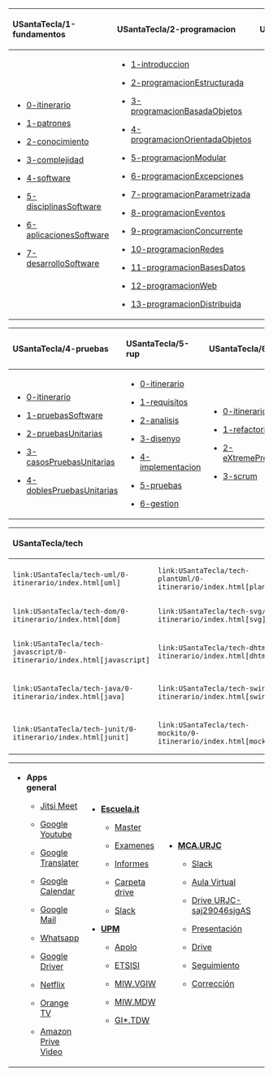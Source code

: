 <table style="width:100%;">
<colgroup>
<col style="width: 30%" />
<col style="width: 35%" />
<col style="width: 35%" />
</colgroup>
<thead>
<tr class="header">
<th style="text-align: left;"><p><strong><span class="blue">USantaTecla/1-fundamentos</span></strong></p></th>
<th style="text-align: left;"><p><strong><span class="blue">USantaTecla/2-programacion</span></strong></p></th>
<th style="text-align: left;"><p><strong><span class="blue">USantaTecla/3-disenyo</span></strong></p></th>
</tr>
</thead>
<tbody>
<tr class="odd">
<td style="text-align: left;"><ul>
<li><p><a href="USantaTecla/1-fundamentos/0-itinerario">0-itinerario</a></p></li>
<li><p><a href="USantaTecla/1-fundamentos/1-patrones/index.html">1-patrones</a></p></li>
<li><p><a href="USantaTecla/1-fundamentos/2-conocimiento/index.html">2-conocimiento</a></p></li>
<li><p><a href="USantaTecla/1-fundamentos/3-complejidad/index.html">3-complejidad</a></p></li>
<li><p><a href="USantaTecla/1-fundamentos/4-software/index.html">4-software</a></p></li>
<li><p><a href="USantaTecla/1-fundamentos/5-disciplinasSoftware/index.html">5-disciplinasSoftware</a></p></li>
<li><p><a href="USantaTecla/1-fundamentos/6-aplicacionesSoftware/index.html">6-aplicacionesSoftware</a></p></li>
<li><p><a href="USantaTecla/1-fundamentos/7-desarrolloSoftware/index.html">7-desarrolloSoftware</a></p></li>
</ul></td>
<td style="text-align: left;"><ul>
<li><p><a href="USantaTecla/2-programacion/1-introduccion/index.html">1-introduccion</a></p></li>
<li><p><a href="USantaTecla/2-programacion/2-programacionEstructurada/index.html">2-programacionEstructurada</a></p></li>
<li><p><a href="USantaTecla/2-programacion/3-programacionBasadaObjetos/index.html">3-programacionBasadaObjetos</a></p></li>
<li><p><a href="USantaTecla/2-programacion/4-programacionOrientadaObjetos/index.html">4-programacionOrientadaObjetos</a></p></li>
<li><p><a href="USantaTecla/2-programacion/5-programacionModular/index.html">5-programacionModular</a></p></li>
<li><p><a href="USantaTecla/2-programacion/6-programacionExcepciones/index.html">6-programacionExcepciones</a></p></li>
<li><p><a href="USantaTecla/2-programacion/7-programacionParametrizada/index.html">7-programacionParametrizada</a></p></li>
<li><p><a href="USantaTecla/2-programacion/8-programacionEventos/index.html">8-programacionEventos</a></p></li>
<li><p><a href="USantaTecla/2-programacion/9-programacionConcurrente/index.html">9-programacionConcurrente</a></p></li>
<li><p><a href="USantaTecla/2-programacion/10-programacionRedes/index.html">10-programacionRedes</a></p></li>
<li><p><a href="USantaTecla/2-programacion/11-programacionBasesDatos/index.html">11-programacionBasesDatos</a></p></li>
<li><p><a href="USantaTecla/2-programacion/12-programacionWeb/index.html">12-programacionWeb</a></p></li>
<li><p><a href="USantaTecla/2-programacion/13-programacionDistribuida/index.html">13-programacionDistribuida</a></p></li>
</ul></td>
<td style="text-align: left;"><ul>
<li><p><a href="USantaTecla/3-disenyo/0-itinerario/index.html">0-itinerario</a></p></li>
<li><p><a href="USantaTecla/3-disenyo/1-disenyo/index.html">1-disenyo</a></p></li>
<li><p><a href="USantaTecla/3-disenyo/2-disenyoModular/index.html">2-disenyoModular</a></p></li>
<li><p><a href="USantaTecla/3-disenyo/3-disenyoOrientadoObjetos/index.html">3-disenyoOrientadoObjetos</a></p></li>
<li><p><a href="USantaTecla/3-disenyo/4-patronesDisenyo/index.html">4-patronesDisenyo</a></p></li>
<li><p><a href="USantaTecla/3-disenyo/5-arquitecturaSoftware/index.html">5-arquitecturaSoftware</a></p></li>
<li><p><a href="USantaTecla/3-disenyo/6-arquitecturaMVC/index.html">6-arquitecturaMVC</a></p></li>
</ul></td>
</tr>
</tbody>
</table>

<table>
<colgroup>
<col style="width: 33%" />
<col style="width: 33%" />
<col style="width: 33%" />
</colgroup>
<thead>
<tr class="header">
<th style="text-align: left;"><p><strong><span class="blue">USantaTecla/4-pruebas</span></strong></p></th>
<th style="text-align: left;"><p><strong><span class="blue">USantaTecla/5-rup</span></strong></p></th>
<th style="text-align: left;"><p><strong><span class="blue">USantaTecla/6-agiles</span></strong></p></th>
</tr>
</thead>
<tbody>
<tr class="odd">
<td style="text-align: left;"><ul>
<li><p><a href="USantaTecla/4-pruebas/0-itinerario/index.html">0-itinerario</a></p></li>
<li><p><a href="USantaTecla/4-pruebas/1-pruebasSoftware/index.html">1-pruebasSoftware</a></p></li>
<li><p><a href="USantaTecla/4-pruebas/2-pruebasUnitarias/index.html">2-pruebasUnitarias</a></p></li>
<li><p><a href="USantaTecla/4-pruebas/3-casosPruebasUnitarias/index.html">3-casosPruebasUnitarias</a></p></li>
<li><p><a href="USantaTecla/4-pruebas/4-doblesPruebasUnitarias/index.html">4-doblesPruebasUnitarias</a></p></li>
</ul></td>
<td style="text-align: left;"><ul>
<li><p><a href="USantaTecla/5-rup/0-itinerario/index.html">0-itinerario</a></p></li>
<li><p><a href="USantaTecla/5-rup/1-requisitos/index.html">1-requisitos</a></p></li>
<li><p><a href="USantaTecla/5-rup/2-analisis/index.html">2-analisis</a></p></li>
<li><p><a href="USantaTecla/5-rup/3-disenyo/index.html">3-disenyo</a></p></li>
<li><p><a href="USantaTecla/5-rup/4-implementacion/index.html">4-implementacion</a></p></li>
<li><p><a href="USantaTecla/5-rup/5-pruebas/index.html">5-pruebas</a></p></li>
<li><p><a href="USantaTecla/5-rup/6-gestion/index.html">6-gestion</a></p></li>
</ul></td>
<td style="text-align: left;"><ul>
<li><p><a href="USantaTecla/6-agiles/0-itinerario/index.html">0-itinerario</a></p></li>
<li><p><a href="USantaTecla/6-agiles/1-refactoring/index.html">1-refactoring</a></p></li>
<li><p><a href="USantaTecla/6-agiles/2-eXtremeProgramming/index.html">2-eXtremeProgramming</a></p></li>
<li><p><a href="USantaTecla/6-agiles/3-scrum/index.html">3-scrum</a></p></li>
</ul></td>
</tr>
</tbody>
</table>

<table>
<colgroup>
<col style="width: 20%" />
<col style="width: 20%" />
<col style="width: 20%" />
<col style="width: 20%" />
<col style="width: 20%" />
</colgroup>
<thead>
<tr class="header">
<th colspan="5" style="text-align: left;"><p><strong><span class="blue">USantaTecla/tech</span></strong></p></th>
</tr>
</thead>
<tbody>
<tr class="odd">
<td style="text-align: left;"><pre><code>link:USantaTecla/tech-uml/0-itinerario/index.html[uml]</code></pre></td>
<td style="text-align: left;"><pre><code>link:USantaTecla/tech-plantUml/0-itinerario/index.html[plantUml]</code></pre></td>
<td style="text-align: left;"><pre><code>link:USantaTecla/tech-yaml/0-itinerario/index.html[yaml]</code></pre></td>
<td style="text-align: left;"><pre><code>link:USantaTecla/tech-json/0-itinerario/index.html[json]</code></pre></td>
<td style="text-align: left;"><pre><code>link:USantaTecla/tech-xml/0-itinerario/index.html[xml]</code></pre></td>
</tr>
<tr class="even">
<td style="text-align: left;"><pre><code>link:USantaTecla/tech-dom/0-itinerario/index.html[dom]</code></pre></td>
<td style="text-align: left;"><pre><code>link:USantaTecla/tech-svg/0-itinerario/index.html[svg]</code></pre></td>
<td style="text-align: left;"><pre><code>link:USantaTecla/tech-html/0-itinerario/index.html[html]</code></pre></td>
<td style="text-align: left;"><pre><code>link:USantaTecla/tech-css/0-itinerario/index.html[css]</code></pre></td>
<td style="text-align: left;"></td>
</tr>
<tr class="odd">
<td style="text-align: left;"><pre><code>link:USantaTecla/tech-javascript/0-itinerario/index.html[javascript]</code></pre></td>
<td style="text-align: left;"><pre><code>link:USantaTecla/tech-dhtml/0-itinerario/index.html[dhtml]</code></pre></td>
<td style="text-align: left;"><pre><code>link:USantaTecla/tech-ajax/0-itinerario/index.html[ajax]</code></pre></td>
<td style="text-align: left;"><pre><code>link:USantaTecla/tech-storage/0-itinerario/index.html[storage]</code></pre></td>
<td style="text-align: left;"><pre><code>link:USantaTecla/tech-react/0-itinerario/index.html[react]</code></pre></td>
</tr>
<tr class="even">
<td style="text-align: left;"><pre><code>link:USantaTecla/tech-java/0-itinerario/index.html[java]</code></pre></td>
<td style="text-align: left;"><pre><code>link:USantaTecla/tech-swing/0-itinerario/index.html[swing]</code></pre></td>
<td style="text-align: left;"><pre><code>link:USantaTecla/tech-tcp-ip/0-itinerario/index.html[tcp/ip]</code></pre></td>
<td style="text-align: left;"><pre><code>link:USantaTecla/tech-files/0-itinerario/index.html[files]</code></pre></td>
<td style="text-align: left;"><pre><code>link:USantaTecla/tech-sql/0-itinerario/index.html[sql]</code></pre></td>
</tr>
<tr class="odd">
<td style="text-align: left;"><pre><code>link:USantaTecla/tech-junit/0-itinerario/index.html[junit]</code></pre></td>
<td style="text-align: left;"><pre><code>link:USantaTecla/tech-mockito/0-itinerario/index.html[mockito]</code></pre></td>
<td style="text-align: left;"></td>
<td style="text-align: left;"></td>
<td style="text-align: left;"></td>
</tr>
</tbody>
</table>

<table>
<colgroup>
<col style="width: 25%" />
<col style="width: 25%" />
<col style="width: 25%" />
<col style="width: 25%" />
</colgroup>
<tbody>
<tr class="odd">
<td style="text-align: left;"><ul>
<li><p><strong><span class="blue">Apps general</span></strong></p>
<ul>
<li><p><a href="https://meet.jit.si/DespachoLuisFernandez">Jitsi Meet</a></p></li>
<li><p><a href="https://www.youtube.com/">Google Youtube</a></p></li>
<li><p><a href="https://translate.google.es/">Google Translater</a></p></li>
<li><p><a href="https://calendar.google.com/calendar/u/0/r">Google Calendar</a></p></li>
<li><p><a href="https://mail.google.com/mail/u/1/#inbox">Google Mail</a></p></li>
<li><p><a href="https://web.whatsapp.com/">Whatsapp</a></p></li>
<li><p><a href="https://drive.google.com/drive/u/1/my-drive">Google Driver</a></p></li>
<li><p><a href="https://www.netflix.com/browse">Netflix</a></p></li>
<li><p><a href="https://orangetv.orange.es/brw">Orange TV</a></p></li>
<li><p><a href="https://www.primevideo.com/">Amazon Prive Video</a></p></li>
</ul></li>
</ul></td>
<td style="text-align: left;"><ul>
<li><p><a href="https://escuela.it/"><strong>Escuela.it</strong></a></p>
<ul>
<li><p><a href="https://escuela.it/master-desarrollo-software">Master</a></p></li>
<li><p><a href="https://escuela.it/examinador">Examenes</a></p></li>
<li><p><a href="https://escuela.it/informes">Informes</a></p></li>
<li><p><a href="https://drive.google.com/drive/u/0/folders/1ISvtnJ0W3Q5CVpkPtznNKb_MBJbTXV0N">Carpeta drive</a></p></li>
<li><p><a href="https://app.slack.com/workspace-signin?redir=%2Fgantry%2Fauth%3Fapp%3Dclient%26lc%3D1641115873%26return_to%3D%252Fclient%252FT01C015S3B5%26teams%3D">Slack</a></p></li>
</ul></li>
<li><p><a href="https://www.upm.es/"><strong>UPM</strong></a></p>
<ul>
<li><p><a href="https://www.upm.es/politecnica_virtual/login.upm?error=6">Apolo</a></p></li>
<li><p><a href="http://www.etsisi.upm.es/">ETSISI</a></p></li>
<li><p><a href="https://moodle.upm.es/titulaciones/oficiales/login/login.php">MIW.VGIW</a></p></li>
<li><p><a href="https://moodle.upm.es/titulaciones/oficiales/login/login.php">MIW.MDW</a></p></li>
<li><p><a href="https://moodle.upm.es/titulaciones/oficiales/login/login.php">GI*.TDW</a></p></li>
</ul></li>
</ul></td>
<td style="text-align: left;"><ul>
<li><p><a href="https://www.codeurjc.es/mastercloudapps/"><strong>MCA.URJC</strong></a></p>
<ul>
<li><p><a href="https://app.slack.com/workspace-signin?redir=%2Fgantry%2Fauth%3Fapp%3Dclient%26lc%3D1641115873%26return_to%3D%252Fclient%252FT02F5EM6MGS%252FC02F5ETLRNW%26teams%3D">Slack</a></p></li>
<li><p><a href="https://www.aulavirtual.urjc.es/moodle/login/index.php">Aula Virtual</a></p></li>
<li><p><a href="https://login.microsoftonline.com/5f84c4ea-370d-4b9e-830c-756f8bf1b51f/oauth2/authorize?client_id=00000003-0000-0ff1-ce00-000000000000&amp;response_mode=form_post&amp;protectedtoken=true&amp;response_type=code%20id_token&amp;resource=00000003-0000-0ff1-ce00-000000000000&amp;scope=openid&amp;nonce=F852B15A41EB8F1D72CB8E8767A92D57144A3A2DA8E3BE81-9166DC13E42265996C410D7141EBE42500D62119D9D5A01E8A93B421C16E1DC2&amp;redirect_uri=https%3A%2F%2Furjc-my.sharepoint.com%2F_forms%2Fdefault.aspx&amp;state=OD0w&amp;claims=%7B%22id_token%22%3A%7B%22xms_cc%22%3A%7B%22values%22%3A%5B%22CP1%22%5D%7D%7D%7D&amp;wsucxt=1&amp;cobrandid=11bd8083-87e0-41b5-bb78-0bc43c8a8e8a&amp;client-request-id=8bc512a0-3076-3000-91e7-ee3ad3a039fc">Drive URJC-saj29046sjgAS</a></p></li>
<li><p><a href="https://www.aulavirtual.urjc.es/moodle/pluginfile.php/9936017/mod_resource/content/0/Presentaci%C3%B3n%20del%20MasterCloudApps%202021-22.pdf">Presentación</a></p></li>
<li><p><a href="https://drive.google.com/drive/u/0/folders/1oXb3B-jNTK_ZqxTBbnrVL_Cd4iELlDcf">Drive</a></p></li>
<li><p><a href="https://docs.google.com/spreadsheets/d/1W_WIR7L_KG7iqwFuIcMYA_uZLDnD-3RjgzhyvxmPx0Y/edit#gid=0">Seguimiento</a></p></li>
<li><p><a href="https://docs.google.com/spreadsheets/d/1QLITfSk29m0CbkoUHRDxorM2rd891FH5TbUfkfBgwuQ/edit#gid=0">Corrección</a></p></li>
</ul></li>
</ul></td>
<td style="text-align: left;"><ul>
<li><p><strong><span class="blue">Omatech</span></strong></p>
<ul>
<li><p><a href="https://drive.google.com/drive/folders/1jygfoD1GXWkYeo4_D7CewyMU03Av2TmF">Documentación</a></p></li>
<li><p><a href="https://meet.jit.si/OmatechFormaci%C3%B3n">VideoConferencia</a></p></li>
<li><p><a href="https://docs.google.com/spreadsheets/d/1-RiwiO625REwcCKbqHm0t16ra94lmE_27ZLyNNDeqaU/edit#gid=0">Cronograma</a></p></li>
<li><p><a href="https://docs.google.com/spreadsheets/d/1gv4Kaw5YNoV2d-V_N6EutAm-2f87sIW8Slf9i56TYe4/edit#gid=0">Horas</a></p></li>
<li><p><a href="https://docs.google.com/spreadsheets/d/1rC53fVpS_bCmCYSvOkNkML9I66eJ_AsGVFPynKvf_Ds/edit#gid=286026959">Grupos</a></p></li>
<li><p><a href="https://docs.google.com/spreadsheets/d/1FbupHIi0WJX5aIoE4zqITAc9pBwgnFOcI0fTAgxO2lY/edit#gid=313249770&amp;fvid=1034838971">Interno</a></p></li>
<li><p><a href="https://app.slack.com/workspace-signin?redir=%2Fgantry%2Fauth%3Fapp%3Dclient%26lc%3D1641115873%26return_to%3D%252Fclient%252FT04J1S9G1%252FC01FWGV4ZFS%26teams%3D">Slack</a></p></li>
<li><p><a href="https://docs.google.com/document/d/1IuoNZU57X_ehftsrceClGzLBDtPEQFY5nv_aZlTCclY/edit#heading=h.sxg2ohye4vka">Editora</a></p></li>
</ul></li>
</ul></td>
</tr>
</tbody>
</table>

